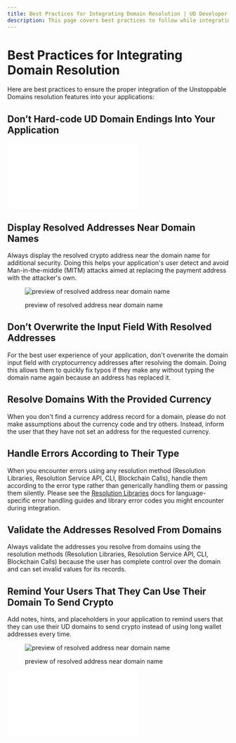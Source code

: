```yaml
---
title: Best Practices for Integrating Domain Resolution | UD Developer Portal
description: This page covers best practices to follow while integrating Unstoppable Domains resolution.
---
```


# Best Practices for Integrating Domain Resolution

Here are best practices to ensure the proper integration of the Unstoppable Domains resolution features into your applications:

## Don’t Hard-code UD Domain Endings Into Your Application

<embed src="/snippets/_new_tld_warning.md" />

## Display Resolved Addresses Near Domain Names

Always display the resolved crypto address near the domain name for additional security. Doing this helps your application's user detect and avoid Man-in-the-middle (MITM) attacks aimed at replacing the payment address with the attacker's own.

<figure>

![preview of resolved address near domain name](/images/successful-domain-resolving.png '#width=50%')

<figcaption>preview of resolved address near domain name</figcaption>
</figure>

## Don’t Overwrite the Input Field With Resolved Addresses

For the best user experience of your application, don't overwrite the domain input field with cryptocurrency addresses after resolving the domain. Doing this allows them to quickly fix typos if they make any without typing the domain name again because an address has replaced it.

## Resolve Domains With the Provided Currency

When you don't find a currency address record for a domain, please do not make assumptions about the currency code and try others. Instead, inform the user that they have not set an address for the requested currency.

## Handle Errors According to Their Type

When you encounter errors using any resolution method (Resolution Libraries, Resolution Service API, CLI, Blockchain Calls), handle them according to the error type rather than generically handling them or passing them silently. Please see the [Resolution Libraries](/openapi/resolution/#operation/StatusController.listSupportedTlds) docs for language-specific error handling guides and library error codes you might encounter during integration.

## Validate the Addresses Resolved From Domains

Always validate the addresses you resolve from domains using the resolution methods (Resolution Libraries, Resolution Service API, CLI, Blockchain Calls) because the user has complete control over the domain and can set invalid values for its records.

## Remind Your Users That They Can Use Their Domain To Send Crypto

Add notes, hints, and placeholders in your application to remind users that they can use their UD domains to send crypto instead of using long wallet addresses every time.

<figure>

![preview of resolved address near domain name](/images/domain-btc-resolving-example.png '#width=60%')

<figcaption>preview of resolved address near domain name</figcaption>
</figure>

<embed src="/snippets/_discord.md" />
